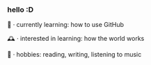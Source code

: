 ### hello :D

🧺 · currently learning: how to use GitHub

🕰 · interested in learning: how the world works

🧸 · hobbies: reading, writing, listening to music
